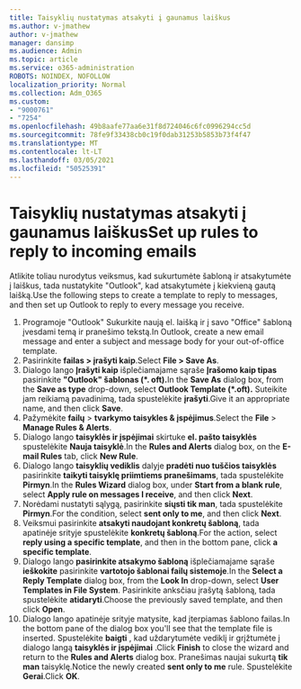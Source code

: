 ```yaml
---
title: Taisyklių nustatymas atsakyti į gaunamus laiškus
ms.author: v-jmathew
author: v-jmathew
manager: dansimp
ms.audience: Admin
ms.topic: article
ms.service: o365-administration
ROBOTS: NOINDEX, NOFOLLOW
localization_priority: Normal
ms.collection: Adm_O365
ms.custom:
- "9000761"
- "7254"
ms.openlocfilehash: 49b8aafe77aa6e31f8d724046c6fc0996294cc5d
ms.sourcegitcommit: 78fe9f33438cb0c19f0dab31253b5853b73f4f47
ms.translationtype: MT
ms.contentlocale: lt-LT
ms.lasthandoff: 03/05/2021
ms.locfileid: "50525391"
---
```

# <a name="set-up-rules-to-reply-to-incoming-emails"></a><span data-ttu-id="38785-102">Taisyklių nustatymas atsakyti į gaunamus laiškus</span><span class="sxs-lookup"><span data-stu-id="38785-102">Set up rules to reply to incoming emails</span></span>

<span data-ttu-id="38785-103">Atlikite toliau nurodytus veiksmus, kad sukurtumėte šabloną ir atsakytumėte į laiškus, tada nustatykite "Outlook", kad atsakytumėte į kiekvieną gautą laišką.</span><span class="sxs-lookup"><span data-stu-id="38785-103">Use the following steps to create a template to reply to messages, and then set up Outlook to reply to every message you receive.</span></span>

1. <span data-ttu-id="38785-104">Programoje "Outlook" Sukurkite naują el. laišką ir į savo "Office" šabloną įvesdami temą ir pranešimo tekstą.</span><span class="sxs-lookup"><span data-stu-id="38785-104">In Outlook, create a new email message and enter a subject and message body for your out-of-office template.</span></span>
2. <span data-ttu-id="38785-105">Pasirinkite **failas > įrašyti kaip**.</span><span class="sxs-lookup"><span data-stu-id="38785-105">Select **File > Save As**.</span></span>
3. <span data-ttu-id="38785-106">Dialogo lango **Įrašyti kaip** išplečiamajame sąraše **Įrašomo kaip tipas** pasirinkite **"Outlook" šablonas (\*. oft).**</span><span class="sxs-lookup"><span data-stu-id="38785-106">In the **Save As** dialog box, from the **Save as type** drop-down, select **Outlook Template (\*.oft).**</span></span> <span data-ttu-id="38785-107">Suteikite jam reikiamą pavadinimą, tada spustelėkite **įrašyti**.</span><span class="sxs-lookup"><span data-stu-id="38785-107">Give it an appropriate name, and then click **Save**.</span></span>
4. <span data-ttu-id="38785-108">Pažymėkite **failų**  >  **tvarkymo taisykles & įspėjimus**.</span><span class="sxs-lookup"><span data-stu-id="38785-108">Select the **File** > **Manage Rules & Alerts**.</span></span>
5. <span data-ttu-id="38785-109">Dialogo lango **taisyklės ir įspėjimai** skirtuke **el. pašto taisyklės** spustelėkite **Nauja taisyklė**.</span><span class="sxs-lookup"><span data-stu-id="38785-109">In the **Rules and Alerts** dialog box, on the **E-mail Rules** tab, click **New Rule**.</span></span>
6. <span data-ttu-id="38785-110">Dialogo lango **taisyklių vediklis** dalyje **pradėti nuo tuščios taisyklės** pasirinkite **taikyti taisyklę priimtiems pranešimams**, tada spustelėkite **Pirmyn**.</span><span class="sxs-lookup"><span data-stu-id="38785-110">In the **Rules Wizard** dialog box, under **Start from a blank rule**, select **Apply rule on messages I receive**, and then click **Next**.</span></span>
7. <span data-ttu-id="38785-111">Norėdami nustatyti sąlygą, pasirinkite **siųsti tik man**, tada spustelėkite **Pirmyn**.</span><span class="sxs-lookup"><span data-stu-id="38785-111">For the condition, select **sent only to me**, and then click **Next**.</span></span>
8. <span data-ttu-id="38785-112">Veiksmui pasirinkite **atsakyti naudojant konkretų šabloną**, tada apatinėje srityje spustelėkite **konkretų šabloną**.</span><span class="sxs-lookup"><span data-stu-id="38785-112">For the action, select **reply using a specific template**, and then in the bottom pane, click **a specific template**.</span></span>
9. <span data-ttu-id="38785-113">Dialogo lango **pasirinkite atsakymo šabloną** išplečiamajame sąraše **ieškokite** pasirinkite **vartotojo šablonai failų sistemoje**.</span><span class="sxs-lookup"><span data-stu-id="38785-113">In the **Select a Reply Template** dialog box, from the **Look In** drop-down, select **User Templates in File System**.</span></span> <span data-ttu-id="38785-114">Pasirinkite anksčiau įrašytą šabloną, tada spustelėkite **atidaryti**.</span><span class="sxs-lookup"><span data-stu-id="38785-114">Choose the previously saved template, and then click **Open**.</span></span>
10. <span data-ttu-id="38785-115">Dialogo lango apatinėje srityje matysite, kad įterpiamas šablono failas.</span><span class="sxs-lookup"><span data-stu-id="38785-115">In the bottom pane of the dialog box you'll see that the template file is inserted.</span></span> <span data-ttu-id="38785-116">Spustelėkite **baigti** , kad uždarytumėte vediklį ir grįžtumėte į dialogo langą **taisyklės ir įspėjimai** .</span><span class="sxs-lookup"><span data-stu-id="38785-116">Click **Finish** to close the wizard and return to the **Rules and Alerts** dialog box.</span></span> <span data-ttu-id="38785-117">Pranešimas naujai sukurtą **tik man** taisyklę.</span><span class="sxs-lookup"><span data-stu-id="38785-117">Notice the newly created **sent only to me** rule.</span></span> <span data-ttu-id="38785-118">Spustelėkite **Gerai**.</span><span class="sxs-lookup"><span data-stu-id="38785-118">Click **OK**.</span></span>
